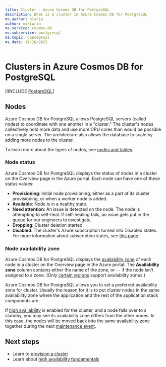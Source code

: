 ```yaml
---
title: Cluster - Azure Cosmos DB for PostgreSQL
description: What is a cluster in Azure Cosmos DB for PostgreSQL
ms.author: nlarin
author: niklarin
ms.service: cosmos-db
ms.subservice: postgresql
ms.topic: conceptual
ms.date: 11/28/2023
---
```


# Clusters in Azure Cosmos DB for PostgreSQL

[!INCLUDE [PostgreSQL](../includes/appliesto-postgresql.md)]

## Nodes

Azure Cosmos DB for PostgreSQL allows
PostgreSQL servers (called nodes) to coordinate with one another in a "cluster."
The cluster's nodes collectively hold more data and use more CPU
cores than would be possible on a single server. The architecture also allows
the database to scale by adding more nodes to the cluster.

To learn more about the types of nodes, see [nodes and
tables](concepts-nodes.md).

### Node status

Azure Cosmos DB for PostgreSQL displays the status of nodes in a cluster on the
Overview page in the Azure portal. Each node can have one of these status
values:

* **Provisioning**: Initial node provisioning, either as a part of its cluster
  provisioning, or when a worker node is added.
* **Available**: Node is in a healthy state.
* **Need attention**: An issue is detected on the node. The node is attempting
  to self-heal. If self-healing fails, an issue gets put in the queue for our
  engineers to investigate.
* **Dropping**: Cluster deletion started.
* **Disabled**: The cluster's Azure subscription turned into Disabled
  states. For more information about subscription states, see [this
  page](../../cost-management-billing/manage/subscription-states.md).

### Node availability zone

Azure Cosmos DB for PostgreSQL displays the [availability zone](./concepts-availability-zones.md) of each node
in a cluster on the Overview page in the Azure portal. The **Availability
zone** column contains either the name of the zone, or `--` if the node isn't
assigned to a zone. (Only [certain regions](./resources-regions.md)
support availability zones.)

Azure Cosmos DB for PostgreSQL allows you to set a preferred availability zone for cluster. Usually the reason for it is to put cluster nodes in the same availability zone where the application and the rest of the application stack components are.

If [high availability](./concepts-high-availability.md) is enabled for the cluster, and a node fails
over to a standby, you may see its availability
zone differs from the other nodes. In this case, the nodes will be moved back
into the same availability zone together during the next [maintenance event](./concepts-maintenance.md).

## Next steps

* Learn to [provision a cluster](quickstart-create-portal.md)
* Learn about [high availability fundamentals](./concepts-high-availability.md)
